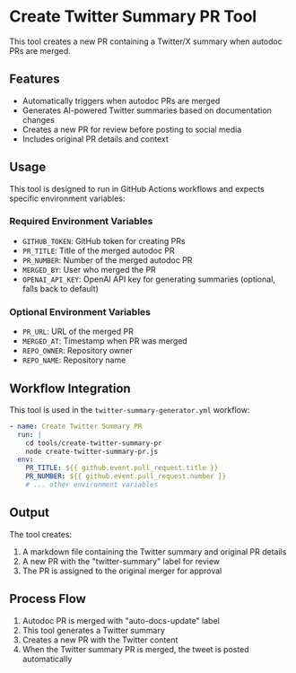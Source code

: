 # Create Twitter Summary PR Tool

This tool creates a new PR containing a Twitter/X summary when autodoc PRs are merged.

## Features

- Automatically triggers when autodoc PRs are merged
- Generates AI-powered Twitter summaries based on documentation changes
- Creates a new PR for review before posting to social media
- Includes original PR details and context

## Usage

This tool is designed to run in GitHub Actions workflows and expects specific environment variables:

### Required Environment Variables

- `GITHUB_TOKEN`: GitHub token for creating PRs
- `PR_TITLE`: Title of the merged autodoc PR
- `PR_NUMBER`: Number of the merged autodoc PR
- `MERGED_BY`: User who merged the PR
- `OPENAI_API_KEY`: OpenAI API key for generating summaries (optional, falls back to default)

### Optional Environment Variables

- `PR_URL`: URL of the merged PR
- `MERGED_AT`: Timestamp when PR was merged
- `REPO_OWNER`: Repository owner
- `REPO_NAME`: Repository name

## Workflow Integration

This tool is used in the `twitter-summary-generator.yml` workflow:

```yaml
- name: Create Twitter Summary PR
  run: |
    cd tools/create-twitter-summary-pr
    node create-twitter-summary-pr.js
  env:
    PR_TITLE: ${{ github.event.pull_request.title }}
    PR_NUMBER: ${{ github.event.pull_request.number }}
    # ... other environment variables
```

## Output

The tool creates:
1. A markdown file containing the Twitter summary and original PR details
2. A new PR with the "twitter-summary" label for review
3. The PR is assigned to the original merger for approval

## Process Flow

1. Autodoc PR is merged with "auto-docs-update" label
2. This tool generates a Twitter summary
3. Creates a new PR with the Twitter content
4. When the Twitter summary PR is merged, the tweet is posted automatically